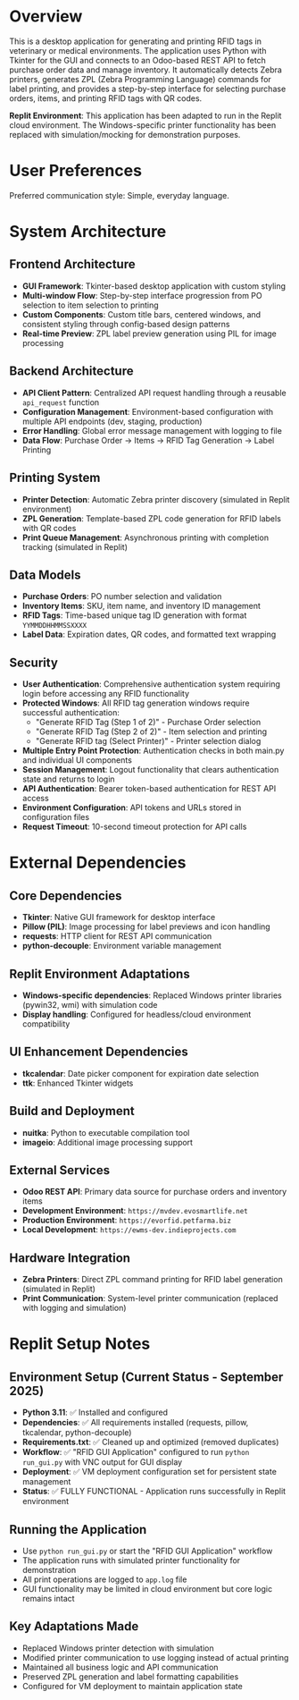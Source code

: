 # Overview

This is a desktop application for generating and printing RFID tags in veterinary or medical environments. The application uses Python with Tkinter for the GUI and connects to an Odoo-based REST API to fetch purchase order data and manage inventory. It automatically detects Zebra printers, generates ZPL (Zebra Programming Language) commands for label printing, and provides a step-by-step interface for selecting purchase orders, items, and printing RFID tags with QR codes.

**Replit Environment**: This application has been adapted to run in the Replit cloud environment. The Windows-specific printer functionality has been replaced with simulation/mocking for demonstration purposes.

# User Preferences

Preferred communication style: Simple, everyday language.

# System Architecture

## Frontend Architecture
- **GUI Framework**: Tkinter-based desktop application with custom styling
- **Multi-window Flow**: Step-by-step interface progression from PO selection to item selection to printing
- **Custom Components**: Custom title bars, centered windows, and consistent styling through config-based design patterns
- **Real-time Preview**: ZPL label preview generation using PIL for image processing

## Backend Architecture
- **API Client Pattern**: Centralized API request handling through a reusable `api_request` function
- **Configuration Management**: Environment-based configuration with multiple API endpoints (dev, staging, production)
- **Error Handling**: Global error message management with logging to file
- **Data Flow**: Purchase Order → Items → RFID Tag Generation → Label Printing

## Printing System
- **Printer Detection**: Automatic Zebra printer discovery (simulated in Replit environment)
- **ZPL Generation**: Template-based ZPL code generation for RFID labels with QR codes
- **Print Queue Management**: Asynchronous printing with completion tracking (simulated in Replit)

## Data Models
- **Purchase Orders**: PO number selection and validation
- **Inventory Items**: SKU, item name, and inventory ID management
- **RFID Tags**: Time-based unique tag ID generation with format `YYMMDDHHMMSSXXXX`
- **Label Data**: Expiration dates, QR codes, and formatted text wrapping

## Security
- **User Authentication**: Comprehensive authentication system requiring login before accessing any RFID functionality
- **Protected Windows**: All RFID tag generation windows require successful authentication:
  - "Generate RFID Tag (Step 1 of 2)" - Purchase Order selection
  - "Generate RFID Tag (Step 2 of 2)" - Item selection and printing
  - "Generate RFID tag (Select Printer)" - Printer selection dialog
- **Multiple Entry Point Protection**: Authentication checks in both main.py and individual UI components
- **Session Management**: Logout functionality that clears authentication state and returns to login
- **API Authentication**: Bearer token-based authentication for REST API access
- **Environment Configuration**: API tokens and URLs stored in configuration files
- **Request Timeout**: 10-second timeout protection for API calls

# External Dependencies

## Core Dependencies
- **Tkinter**: Native GUI framework for desktop interface
- **Pillow (PIL)**: Image processing for label previews and icon handling
- **requests**: HTTP client for REST API communication
- **python-decouple**: Environment variable management

## Replit Environment Adaptations
- **Windows-specific dependencies**: Replaced Windows printer libraries (pywin32, wmi) with simulation code
- **Display handling**: Configured for headless/cloud environment compatibility

## UI Enhancement Dependencies
- **tkcalendar**: Date picker component for expiration date selection
- **ttk**: Enhanced Tkinter widgets

## Build and Deployment
- **nuitka**: Python to executable compilation tool
- **imageio**: Additional image processing support

## External Services
- **Odoo REST API**: Primary data source for purchase orders and inventory items
- **Development Environment**: `https://mvdev.evosmartlife.net`
- **Production Environment**: `https://evorfid.petfarma.biz`
- **Local Development**: `https://ewms-dev.indieprojects.com`

## Hardware Integration
- **Zebra Printers**: Direct ZPL command printing for RFID label generation (simulated in Replit)
- **Print Communication**: System-level printer communication (replaced with logging and simulation)

# Replit Setup Notes

## Environment Setup (Current Status - September 2025)
- **Python 3.11**: ✅ Installed and configured
- **Dependencies**: ✅ All requirements installed (requests, pillow, tkcalendar, python-decouple)
- **Requirements.txt**: ✅ Cleaned up and optimized (removed duplicates)
- **Workflow**: ✅ "RFID GUI Application" configured to run `python run_gui.py` with VNC output for GUI display
- **Deployment**: ✅ VM deployment configuration set for persistent state management
- **Status**: ✅ FULLY FUNCTIONAL - Application runs successfully in Replit environment

## Running the Application
- Use `python run_gui.py` or start the "RFID GUI Application" workflow
- The application runs with simulated printer functionality for demonstration
- All print operations are logged to `app.log` file
- GUI functionality may be limited in cloud environment but core logic remains intact

## Key Adaptations Made
- Replaced Windows printer detection with simulation
- Modified printer communication to use logging instead of actual printing
- Maintained all business logic and API communication
- Preserved ZPL generation and label formatting capabilities
- Configured for VM deployment to maintain application state